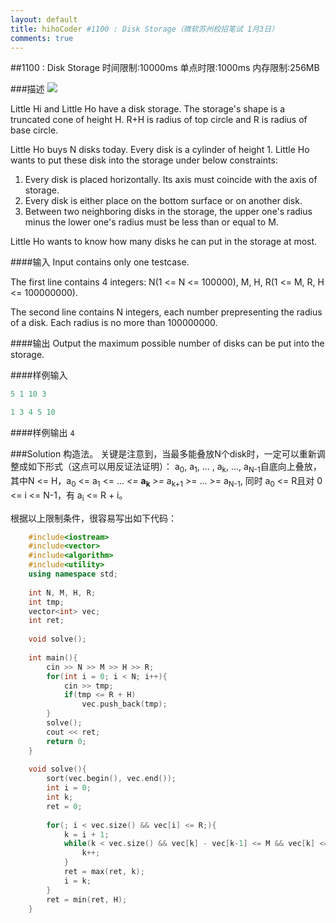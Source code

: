 ```yaml
---
layout: default
title: hihoCoder #1100 : Disk Storage（微软苏州校招笔试 1月3日）
comments: true
---
```



##1100 : Disk Storage
时间限制:10000ms 
单点时限:1000ms
内存限制:256MB

###描述
![](http://media.hihocoder.com//problem_images/20150103/14202824928356.png)

Little Hi and Little Ho have a disk storage. The storage's shape is a truncated cone of height H. R+H is radius of top circle and R is radius of base circle. 

Little Ho buys N disks today. Every disk is a cylinder of height 1. Little Ho wants to put these disk into the storage under below constraints:

1. Every disk is placed horizontally. Its axis must coincide with the axis of storage.
2. Every disk is either place on the bottom surface or on another disk.
3. Between two neighboring disks in the storage, the upper one's radius minus the lower one's radius must be less than or equal to M.

Little Ho wants to know how many disks he can put in the storage at most.

####输入
Input contains only one testcase.

The first line contains 4 integers: N(1 <= N <= 100000), M, H, R(1 <= M, R, H <= 100000000).

The second line contains N integers, each number prepresenting the radius of a disk. Each radius is no more than 100000000.

####输出
Output the maximum possible number of disks can be put into the storage.

####样例输入
```c++
5 1 10 3

1 3 4 5 10
```
####样例输出
`4`


###Solution
构造法。
关键是注意到，当最多能叠放N个disk时，一定可以重新调整成如下形式（这点可以用反证法证明）：
a<sub>0</sub>, a<sub>1</sub>, ... , a<sub>k</sub>, ..., a<sub>N-1</sub>自底向上叠放，其中N <= H，a<sub>0</sub> <= a<sub>1</sub> <= ...  *<=* **a<sub>k</sub>** *>=*  a<sub>k+1</sub> >= ... >= a<sub>N-1</sub>, 同时 a<sub>0</sub> <= R且对 0 <= i <= N-1，有 a<sub>i</sub> <= R + i。


根据以上限制条件，很容易写出如下代码：
```c++
	#include<iostream>
	#include<vector>
	#include<algorithm>
	#include<utility>
	using namespace std;
	
	int N, M, H, R;
	int tmp;
	vector<int> vec;
	int ret;
	
	void solve();
	
	int main(){
		cin >> N >> M >> H >> R;
		for(int i = 0; i < N; i++){
			cin >> tmp;
			if(tmp <= R + H)
				vec.push_back(tmp);
		}
		solve();
		cout << ret;
		return 0;
	}
	
	void solve(){
		sort(vec.begin(), vec.end());
		int i = 0;
		int k;
		ret = 0;
	
		for(; i < vec.size() && vec[i] <= R;){
			k = i + 1;
			while(k < vec.size() && vec[k] - vec[k-1] <= M && vec[k] <= R + k - i){
				k++;
			}
			ret = max(ret, k);
			i = k;
		}
		ret = min(ret, H);
	}
```

